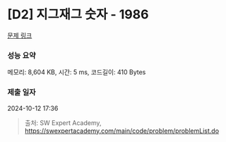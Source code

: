 # [D2] 지그재그 숫자 - 1986 

[문제 링크](https://swexpertacademy.com/main/code/problem/problemDetail.do?contestProbId=AV5PxmBqAe8DFAUq) 

### 성능 요약

메모리: 8,604 KB, 시간: 5 ms, 코드길이: 410 Bytes

### 제출 일자

2024-10-12 17:36



> 출처: SW Expert Academy, https://swexpertacademy.com/main/code/problem/problemList.do